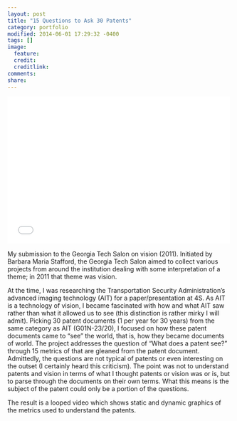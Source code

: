 ```yaml
---
layout: post
title: "15 Questions to Ask 30 Patents"
category: portfolio
modified: 2014-06-01 17:29:32 -0400
tags: []
image:
  feature: 
  credit: 
  creditlink: 
comments: 
share: 
---
```


<iframe src="//player.vimeo.com/video/24473094" width="500" height="331" frameborder="0"> </iframe>

My submission to the Georgia Tech Salon on vision (2011). Initiated by Barbara Maria Stafford, the Georgia Tech Salon aimed to collect various projects from around the institution dealing with some interpretation of a theme; in 2011 that theme was vision.

At the time, I was researching the Transportation Security Administration’s advanced imaging technology (AIT) for a paper/presentation at 4S. As AIT is a technology of vision, I became fascinated with how and what AIT saw rather than what it allowed us to see (this distinction is rather mirky I will admit). Picking 30 patent documents (1 per year for 30 years) from the same category as AIT (G01N-23/20), I focused on how these patent documents came to “see” the world, that is, how they became documents of world. The project addresses the question of “What does a patent see?” through 15 metrics of that are gleaned from the patent document. Admittedly, the questions are not typical of patents or even interesting on the outset (I certainly heard this criticism). The point was not to understand patents and vision in terms of what I thought patents or vision was or is, but to parse through the documents on their own terms. What this means is the subject of the patent could only be a portion of the questions.

The result is a looped video which shows static and dynamic graphics of the metrics used to understand the patents.